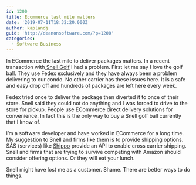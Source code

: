 ```yaml
---
id: 1200
title: Ecommerce last mile matters
date: '2019-07-11T18:32:20.000Z'
author: kaplandj
guid: 'http://deanonsoftware.com/?p=1200'
categories:
  - Software Business
---
```

In ECommerce the last mile to deliver packages matters. In a recent transaction with[ Snell Golf](https://www.snellgolf.com/) I had a problem. First let me say I love the golf ball. They use Fedex exclusively and they have always been a problem delivering to our condo. No other carrier has these issues here. It is a safe and easy drop off and hundreds of packages are left here every week.

Fedex tried once to deliver the package then diverted it to once of their store. Snell said they could not do anything and I was forced to drive to the store for pickup. People use ECommerce direct delivery solutions for convenience. In fact this is the only way to buy a Snell golf ball currently that I know of.

I’m a software developer and have worked in ECommerce for a long time. My suggestion to Snell and firms like them is to provide shipping options. SAS (services) like [Shippo](https://goshippo.com/) provide an API to enable cross carrier shipping. Snell and firms that are trying to survive competing with Amazon should consider offering options. Or they will eat your lunch.

Snell might have lost me as a customer. Shame. There are better ways to do things.
